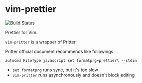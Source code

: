 # vim-prettier

[![Build Status](https://travis-ci.org/heavenshell/vim-prettier.svg?branch=master)](https://travis-ci.org/heavenshell/vim-prettier)

Prettier for Vim.

`vim-pritter` is a wrapper of Pritter.

Pritter official document recommends like followings.

```viml
autocmd FileType javascript set formatprg=prettier\ --stdin
```

- `set formatprg` runs sync, but it's too slow
- `vim-pritter` runs asynchronously and doesn't block editing
